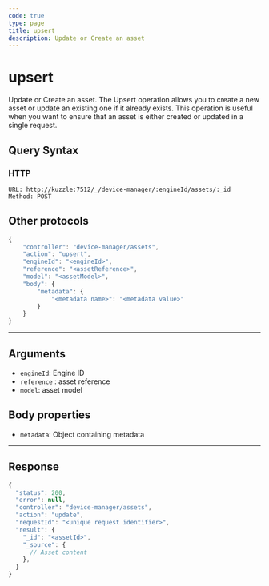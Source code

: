 ```yaml
---
code: true
type: page
title: upsert
description: Update or Create an asset
---
```


# upsert

Update or Create an asset.
The Upsert operation allows you to create a new asset or update an existing one if it already exists. This operation is useful when you want to ensure that an asset is either created or updated in a single request.

## Query Syntax

### HTTP

```http
URL: http://kuzzle:7512/_/device-manager/:engineId/assets/:_id
Method: POST
```

## Other protocols

```js
{
    "controller": "device-manager/assets",
    "action": "upsert",
    "engineId": "<engineId>",
    "reference": "<assetReference>",
    "model": "<assetModel>",
    "body": {
        "metadata": {
            "<metadata name>": "<metadata value>"
        }
    }
}
```

---

## Arguments

- `engineId`: Engine ID
- `reference` : asset reference
- `model`: asset model

## Body properties

- `metadata`: Object containing metadata

---

## Response

```js
{
  "status": 200,
  "error": null,
  "controller": "device-manager/assets",
  "action": "update",
  "requestId": "<unique request identifier>",
  "result": {
    "_id": "<assetId>",
    "_source": {
      // Asset content
    },
  }
}
```
